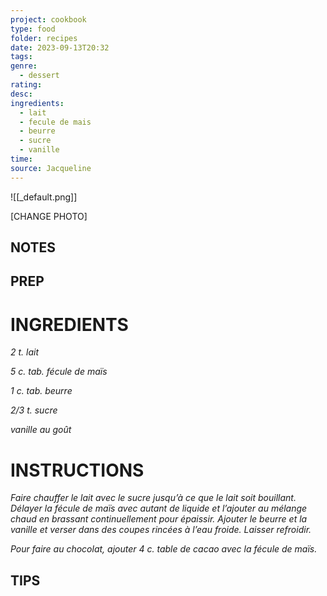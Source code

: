 ```yaml
---
project: cookbook
type: food
folder: recipes
date: 2023-09-13T20:32
tags: 
genre:
  - dessert
rating: 
desc: 
ingredients:
  - lait
  - fecule de mais
  - beurre
  - sucre
  - vanille
time: 
source: Jacqueline
---
```


![[_default.png]]

[CHANGE PHOTO]


## NOTES




## PREP


# INGREDIENTS

_2 t. lait_

_5 c. tab. fécule de maïs_

_1 c. tab. beurre_

_2/3 t. sucre_

_vanille au goût_

# INSTRUCTIONS

_Faire chauffer le lait avec le sucre jusqu’à ce_
_que le lait soit bouillant. Délayer la fécule de_
_maïs avec autant de liquide et l’ajouter au_
_mélange chaud en brassant continuellement_
_pour épaissir. Ajouter le beurre et la vanille_
_et verser dans des coupes rincées à l’eau_
_froide. Laisser refroidir._

_Pour faire au chocolat, ajouter 4 c. table de_
_cacao avec la fécule de maïs._



## TIPS



